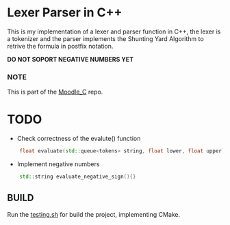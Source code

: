 # Lexer Parser in C++
This is my implementation of a lexer and parser function in C++, the lexer is a tokenizer and the parser implements the Shunting Yard Algorithm to retrive the formula in postfix notation.

**DO NOT SOPORT NEGATIVE NUMBERS YET**

### NOTE
This is part of the [Moodle_C](https://github.com/Uriegas/Moodle_C-) repo.

# TODO
* Check correctness of the evalute() function
```c++
    float evaluate(std::queue<tokens> string, float lower, float upper){
```
* Implement negative numbers
```c++
    std::string evaluate_negative_sign(){}
```

## BUILD
Run the [testing.sh](testing.sh) for build the project, implementing CMake.